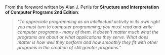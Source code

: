 From the foreword written by Alan J. Perlis for **Structure and Interpretation of Computer Programs 2nd Edition**:
> _"To appreciate programming as an intellectual activity in its own right you must turn to computer programming; you must read and write computer programs - many of them. It doesn't matter much what the programs are about or what applications they serve. What does matter is how well they perform and how smoothly they fit with other programs in the creation of still greater programs."_
